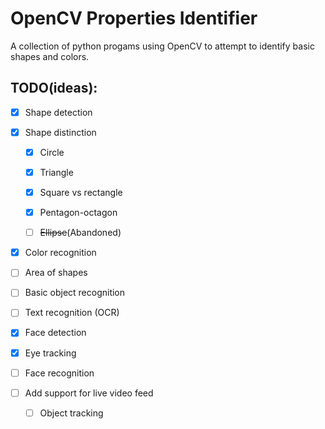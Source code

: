 # OpenCV Properties Identifier

A collection of python progams using OpenCV to attempt to identify basic shapes and colors.


## TODO(ideas):

  - [x] Shape detection
  
  - [x] Shape distinction
    
      - [x] Circle
    
      - [x] Triangle
    
      - [x] Square vs rectangle
    
      - [x] Pentagon-octagon
    
      - [ ] ~~Ellipse~~(Abandoned)
  
  - [x] Color recognition
  
  - [ ] Area of shapes
  
  - [ ] Basic object recognition
  
  - [ ] Text recognition (OCR)
  
  - [x] Face detection
  
  - [x] Eye tracking
  
  - [ ] Face recognition
  
  - [ ] Add support for live video feed
  
      - [ ] Object tracking
